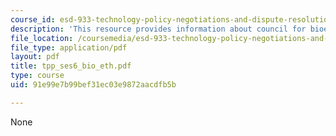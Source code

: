 ```yaml
---
course_id: esd-933-technology-policy-negotiations-and-dispute-resolution-spring-2005
description: 'This resource provides information about council for bioethics: outcomes.'
file_location: /coursemedia/esd-933-technology-policy-negotiations-and-dispute-resolution-spring-2005/91e99e7b99bef31ec03e9872aacdfb5b_tpp_ses6_bio_eth.pdf
file_type: application/pdf
layout: pdf
title: tpp_ses6_bio_eth.pdf
type: course
uid: 91e99e7b99bef31ec03e9872aacdfb5b

---
```

None